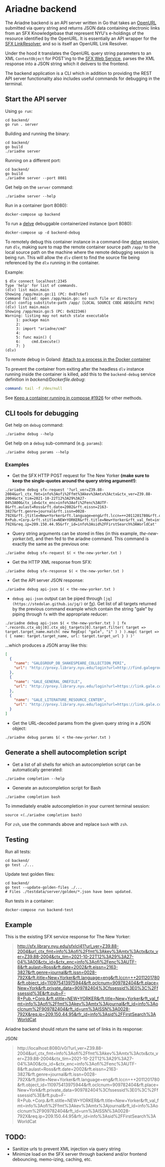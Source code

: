 # Ariadne backend

The Ariadne backend is an API server written in Go that takes
an [OpenURL](https://biblio.ugent.be/publication/760060/file/760063.pdf) submitted
via query string and returns JSON data containing electronic links from an
SFX Knowledgebase that represent NYU's e-holdings of the resource identified by
the OpenURL. It is essentially an API wrapper for the [SFX LinkResolver](https://exlibrisgroup.com/products/primo-discovery-service/sfx-link-resolver/),
and so is itself an OpenURL Link Resolver.

Under the hood it translates the OpenURL query string parameters to an XML `ContextObject`
for POST'ing to the [SFX Web Service](https://developers.exlibrisgroup.com/sfx/apis/web_services/openurl/),
parses the XML response into a JSON string which it delivers to the frontend.

The backend application is a CLI which in addition to providing the REST API server
functionality also includes useful commands for debugging in the terminal.  

## Start the API server

Using `go run`:

```shell
cd backend/
go run . server
```

Building and running the binary:

```shell
cd backend/
go build
./ariadne server
```

Running on a different port:

```shell
cd backend/
go build
./ariadne server --port 8081
```

Get help on the `server` command:

```shell
./ariadne server --help
```

Run in a container (port 8080):

```
docker-compose up backend
```

To run a [delve](https://github.com/go-delve/delve) debuggable containerized
instance (port 8080):

```
docker-compose up -d backend-debug
```

To remotely debug this container instance in a
command-line [delve](https://github.com/go-delve/delve)
session, run `dlv`, making sure to map the remote container source path `/app/`
to
the local source path on the machine where the remote debugging session is being
run.
This will allow the `dlv` client to find the source file being referenced by the
`dlv` running in the container.

Example:

```
$ dlv connect localhost:2345
Type 'help' for list of commands.
(dlv) list main.main
Showing /app/main.go:11 (PC: 0x87c6ef)
Command failed: open /app/main.go: no such file or directory
(dlv) config substitute-path /app/ [LOCAL SOURCE CODE ABSOLUTE PATH]
(dlv) list main.main
Showing /app/main.go:5 (PC: 0x922346)
Warning: listing may not match stale executable
     1:	package main
     2:	
     3:	import "ariadne/cmd"
     4:	
     5:	func main() {
     6:		cmd.Execute()
     7:	}
(dlv) 
```

To remote debug in Goland:
[Attach to a process in the Docker container](https://www.jetbrains.com/help/go/attach-to-running-go-processes-with-debugger.html#attach-to-a-process-in-the-docker-container)

To prevent the container from exiting after the headless `dlv` instance running
inside the container is killed, add this to the `backend-debug` service
definition
in _backend/Dockerfile.debug_:

```yaml
command: tail -f /dev/null
```

See [Keep a container running in compose \#1926](https://github.com/docker/compose/issues/1926)
for other methods.

## CLI tools for debugging

Get help on `debug` command:

```shell
./ariadne debug --help
```

Get help on a `debug` sub-command (e.g. `params`):

```shell
./ariadne debug params --help
```

### Examples

* Get the SFX HTTP POST request for The New Yorker **(make sure to keep the single-quotes
around the query string argument!)**:

```shell
./ariadne debug sfx-request '?url_ver=Z39.88-2004&url_ctx_fmt=info%3Aofi%2Ffmt%3Akev%3Amtx%3Actx&ctx_ver=Z39.88-2004&ctx_tim=2021-10-22T12%3A29%3A27-04%3A00&ctx_id=&ctx_enc=info%3Aofi%2Fenc%3AUTF-8&rft.aulast=Ross&rft.date=2002&rft.eissn=2163-3827&rft.genre=journal&rft.issn=0028-792X&rft.jtitle=New+Yorker&rft.language=eng&rft.lccn=++2011201780&rft.object_id=110975413975944&rft.oclcnum=909782404&rft.place=New+York&rft.private_data=909782404<fssessid>0<%2Ffssessid>&rft.pub=F-R+Pub.+Corp.&rft.stitle=NEW+YORKER&rft.title=New+Yorker&rft_val_fmt=info%3Aofi%2Ffmt%3Akev%3Amtx%3Ajournal&rft_id=info%3Aoclcnum%2F909782404&rft_id=urn%3AISSN%3A0028-792X&req.ip=209.150.44.95&rfr_id=info%3Asid%2FFirstSearch%3AWorldCat'
```

* Query string arguments can be stored in files (in this example, _the-new-yorker.txt_),
and then fed to the ariadne command.  This command is exactly the same as the previous one:

```shell
./ariadne debug sfx-request $( < the-new-yorker.txt )
```

* Get the HTTP XML response from SFX:

```shell
./ariadne debug sfx-response $( < the-new-yorker.txt )
```

* Get the API server JSON response:

```shell
./ariadne debug api-json $( < the-new-yorker.txt )
```

* `debug api-json` output can be piped through
   `[jq](https://stedolan.github.io/jq/)` or
   [fx](https://github.com/antonmedv/fx)).  Get list of all targets returned by the
previous command example which contain the string "gale" by piping through `fx`
with the appropriate reducer:

```shell
./ariadne debug api-json $( < the-new-yorker.txt ) | fx '.records.ctx_obj[0].ctx_obj_targets[0].target.filter( target => target.target_name.match( new RegExp( "gale", "i" ) ) ).map( target => ( { name: target.target_name, url: target.target_url } ) )'
```

...which produces a JSON array like this:

```json
[
  {
    "name": "GALEGROUP_DB_SHAKESPEARE_COLLECTION_PERI",
    "url": "http://proxy.library.nyu.edu/login?url=http://find.galegroup.com/openurl/openurl?url_ver=Z39.88-2004&url_ctx_fmt=info%3Aofi%2Ffmt%3Akev%3Amtx%3Actx&rft.issn=0028-792X&ctx_enc=info%3Aofi%3Aenc%3AUTF-8&res_id=info%3Asid%2Fgale%3ASHAX&rft.date=2002&req_dat=info%3Asid%2Fgale%3Augnid%3Anew64731&rft_val_fmt=info%3Aofi%2Ffmt%3Akev%3Amtx%3Ajournal&rft.jtitle=New+Yorker"
  },
  {
    "name": "GALE_GENERAL_ONEFILE",
    "url": "http://proxy.library.nyu.edu/login?url=https://link.gale.com/apps/pub/1161/ITOF?u=nysl_me_newyorku"
  },
  {
    "name": "GALE_LITERATURE_RESOURCE_CENTER",
    "url": "http://proxy.library.nyu.edu/login?url=https://link.gale.com/apps/pub/1161/LitRC?u=new64731"
  }
]
```

* Get the URL-decoded params from the given query string in a JSON object:

```shell
./ariadne debug params $( < the-new-yorker.txt )
```

## Generate a shell autocompletion script

* Get a list of all shells for which an autocompletion script can be automatically generated:

```shell
./ariadne completion --help
```

* Generate an autocompletion script for Bash

```shell
./ariadne completion bash
```
To immediately enable autocompletion in your current terminal session:

```shell
source <(./ariadne completion bash)
```

For `zsh`, use the commands above and replace `bash` with `zsh`.

## Testing

Run all tests:

```
cd backend/
go test ./...
```

Update test golden files:

```
cd backend/
go test --update-golden-files ./...
# Files ./testdata/server/golden/*.json have been updated. 
```

Run tests in a container:

```
docker-compose run backend-test
```

## Example

This is the existing SFX service response for The New Yorker:

> http://sfx.library.nyu.edu/sfxlcl41?url_ver=Z39.88-2004&url_ctx_fmt=info%3Aofi%2Ffmt%3Akev%3Amtx%3Actx&ctx_ver=Z39.88-2004&ctx_tim=2021-10-22T12%3A29%3A27-04%3A00&ctx_id=&ctx_enc=info%3Aofi%2Fenc%3AUTF-8&rft.aulast=Ross&rft.date=2002&rft.eissn=2163-3827&rft.genre=journal&rft.issn=0028-792X&rft.jtitle=New+Yorker&rft.language=eng&rft.lccn=++2011201780&rft.object_id=110975413975944&rft.oclcnum=909782404&rft.place=New+York&rft.private_data=909782404%3Cfssessid%3E0%3C%2Ffssessid%3E&rft.pub=F-R+Pub.+Corp.&rft.stitle=NEW+YORKER&rft.title=New+Yorker&rft_val_fmt=info%3Aofi%2Ffmt%3Akev%3Amtx%3Ajournal&rft_id=info%3Aoclcnum%2F909782404&rft_id=urn%3AISSN%3A0028-792X&req.ip=209.150.44.95&rfr_id=info%3Asid%2FFirstSearch%3AWorldCat

Ariadne backend should return the same set of links in its response:

JSON:
> http://localhost:8080/v0/?url_ver=Z39.88-2004&url_ctx_fmt=info%3Aofi%2Ffmt%3Akev%3Amtx%3Actx&ctx_ver=Z39.88-2004&ctx_tim=2021-10-22T12%3A29%3A27-04%3A00&ctx_id=&ctx_enc=info%3Aofi%2Fenc%3AUTF-8&rft.aulast=Ross&rft.date=2002&rft.eissn=2163-3827&rft.genre=journal&rft.issn=0028-792X&rft.jtitle=New+Yorker&rft.language=eng&rft.lccn=++2011201780&rft.object_id=110975413975944&rft.oclcnum=909782404&rft.place=New+York&rft.private_data=909782404%3Cfssessid%3E0%3C%2Ffssessid%3E&rft.pub=F-R+Pub.+Corp.&rft.stitle=NEW+YORKER&rft.title=New+Yorker&rft_val_fmt=info%3Aofi%2Ffmt%3Akev%3Amtx%3Ajournal&rft_id=info%3Aoclcnum%2F909782404&rft_id=urn%3AISSN%3A0028-792X&req.ip=209.150.44.95&rfr_id=info%3Asid%2FFirstSearch%3AWorldCat

## TODO:

- Sanitize urls to prevent XML injection via query string
- Minimize load on the SFX server through backend and/or frontend debouncing, memo-izing, caching, etc.
